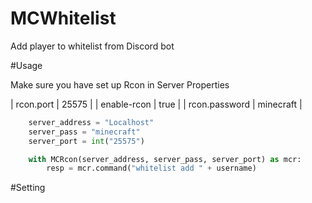 # MCWhitelist

Add player to whitelist from Discord bot

#Usage

Make sure you have set up Rcon in Server Properties

|  rcon.port  | 25575  |
| enable-rcon  | true  |
| rcon.password  | minecraft  |

```python
    server_address = "Localhost"
    server_pass = "minecraft"
    server_port = int("25575")

    with MCRcon(server_address, server_pass, server_port) as mcr: 
        resp = mcr.command("whitelist add " + username)
```

#Setting


